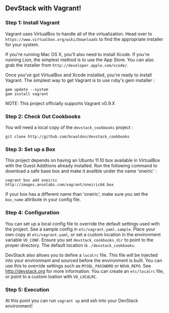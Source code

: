 ## DevStack with Vagrant!

### Step 1: Install Vagrant
Vagrant uses VirtualBox to handle all of the virtualization. Head over to `https://www.virtualbox.org/wiki/Downloads` to find the appropriate installer for your system.

If you're running Mac OS X, you'll also need to install Xcode. If you're running Lion, the simplest method is to use the App Store. You can also grab the installer from `http://developer.apple.com/xcode/`. 

Once you've got VirtualBox and Xcode installed, you're ready to install Vagrant. The simplest way to get Vagrant is to use ruby's gem installer :

    gem update --system
    gem install vagrant

NOTE: This project officially supports Vagrant v0.9.X

### Step 2: Check Out Cookbooks
You will need a local copy of the `devstack_cookbooks` project :

    git clone http://github.com/bcwaldon/devstack_cookbooks

### Step 3: Set up a Box
This project depends on having an Ubuntu 11.10 box available in VirtualBox with the Guest Additions already installed. Run the following command to download a safe base box and make it availble under the name 'oneiric' :

    vagrant box add oneiric http://images.ansolabs.com/vagrant/oneiric64.box

If your box has a different name than 'oneiric', make sure you set the `box_name` attribute in your config file.

### Step 4: Configuration
You can set up a local config file to override the default settings used with the project. See a sample config in `etc/vagrant.yaml.sample`. Place your own copy at `etc/vagrant.yaml`, or set a custom location in the environment variable `VD_CONF`. Ensure you set `devstack_cookbooks_dir` to point to the proper directory. The default location is `./devstack_cookbooks`.

DevStack also allows you to define a `localrc` file. This file will be injected into your environmant and sourced before the environment is built. You can use this to override settings such as `MYSQL_PASSWORD` or `NOVA_REPO`. See http://devstack.org for more information. You can create an `etc/localrc` file, or point to a custom loation with `VD_LOCALRC`.

### Step 5: Execution
At this point you can run `vagrant up` and ssh into your DevStack environment!
